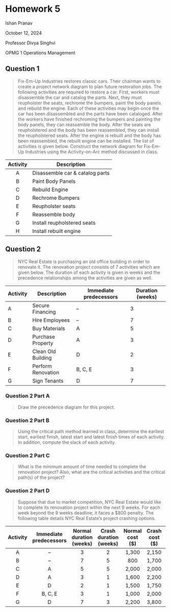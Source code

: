 # Homework 5

Ishan Pranav

October 12, 2024

Professor Divya Singhvi

OPMG 1 Operations Management

## Question 1

> Fix-Em-Up Industries restores classic cars. Their chairman wants to create a
> project network diagram to plan future restoration jobs. The following
> activities are required to restore a car. First, workers must disassemble the
> car and catalog the parts. Next, they must reupholster the seats, rechrome the
> bumpers, paint the body panels and rebuild the engine. Each of these
> activities may begin once the car has been disassembled and the parts have
> been cataloged. After the workers have finished rechroming the bumpers and
> painting the body panels, they can reassemble the body. After the seats are
> reupholstered and the body has been reassembled, they can install the
> reupholstered seats. After the engine is rebuilt and the body has been
> reassembled, the rebuilt engine can be installed. The list of activities is
> given below. Construct the network diagram for Fix-Em-Up Industries using the
> Activity-on-Arc method discussed in class.

| Activity | Description |
|:--------:|-------------|
| A | Disassemble car & catalog parts |
| B | Paint Body Panels |
| C | Rebuild Engine |
| D | Rechrome Bumpers |
| E | Reupholster seats |
| F | Reassemble body |
| G | Install reupholstered seats |
| H | Install rebuilt engine |

## Question 2

> NYC Real Estate is purchasing an old office building in order to renovate it.
> The renovation project consists of 7 activities which are given below. The
> duration of each activity is given in weeks and the precedence relationships
> among the activities are given as well.

| Activity | Description | Immediate predecessors | Duration (weeks) |
|----------|-------------|------------------------|------------------|
| A | Secure Financing | – | 3 |
| B | Hire Employees | – | 7 |
| C | Buy Materials | A | 5 |
| D | Purchase Property | A | 3 |
| E | Clean Old Building | D | 2 |
| F | Perform Renovation | B, C, E | 3 |
| G | Sign Tenants | D | 7 |

### Question 2 Part A

> Draw the precedence diagram for this project.

### Question 2 Part B

> Using the critical path method learned in class, determine the earliest start,
> earliest finish, latest start and latest finish times of each activity. In
> addition, compute the slack of each activity.

### Question 2 Part C

> What is the minimum amount of time needed to complete the renovation project?
> Also, what are the critical activities and the critical path(s) of the
> project?

### Question 2 Part D

> Suppose that due to market competition, NYC Real Estate would like to complete
> its renovation project within the next 9 weeks. For each week beyond the 9
> weeks deadline, it faces a $800 penalty. The following table details NYC Real
> Estate’s project crashing options.

| Activity | Immediate predecessors | Normal duration (weeks) | Crash duration (weeks) | Normal cost (\$) | Crash cost (\$) | Crash cost (\$/week) |
|:--------:|:----------------------:|:------------------------:|:-:|:-:|:-:|:-:|
| A | – | 3 | 2 | 1,300 | 2,150 | 850 |
| B | – | 7 | 5 | 800 | 1,700 | 450 |
| C | A | 5 | 5 | 2,000 | 2,000 | - |
| D | A | 3 | 1 | 1,600 | 2,200 | 300 |
| E | D | 2 | 1 | 1,500 | 1,750 | 250 |
| F | B, C, E | 3 | 1 | 1,000 | 2,000 | 500 |
| G | D | 7 | 3 | 2,200 | 3,800 | 400 |
